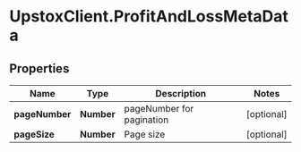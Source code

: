# UpstoxClient.ProfitAndLossMetaData

## Properties
Name | Type | Description | Notes
------------ | ------------- | ------------- | -------------
**pageNumber** | **Number** | pageNumber for pagination | [optional] 
**pageSize** | **Number** | Page size | [optional] 
